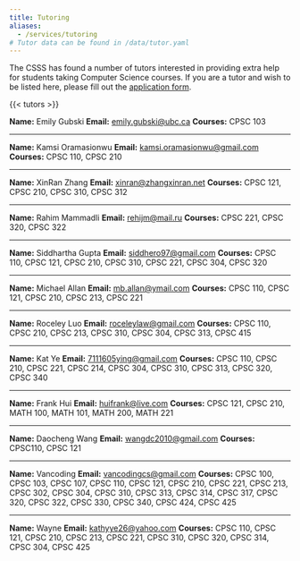 ```yaml
---
title: Tutoring
aliases:
  - /services/tutoring
# Tutor data can be found in /data/tutor.yaml
---
```


The CSSS has found a number of tutors interested in providing extra help for
students taking Computer Science courses. If you are a tutor and wish to be
listed here, please fill out the
[application form](https://docs.google.com/forms/d/e/1FAIpQLScUMU5bdNh7Mb_NMn-Yr7YIGW2dF_CwvT72JMDuSujU58hi3Q/viewform).

{{< tutors >}}

**Name:** Emily Gubski
**Email:** <emily.gubski@ubc.ca>
**Courses:** CPSC 103
___

**Name:** Kamsi Oramasionwu
**Email:** <kamsi.oramasionwu@gmail.com>
**Courses:** CPSC 110, CPSC 210
___

**Name:** XinRan Zhang
**Email:** <xinran@zhangxinran.net>
**Courses:** CPSC 121, CPSC 210, CPSC 310, CPSC 312
___

**Name:** Rahim Mammadli
**Email:** <rehijm@mail.ru>
**Courses:** CPSC 221, CPSC 320, CPSC 322
___

**Name:** Siddhartha Gupta
**Email:** <siddhero97@gmail.com>
**Courses:** CPSC 110, CPSC 121, CPSC 210, CPSC 310, CPSC 221, CPSC 304, CPSC 320
___

**Name:** Michael Allan
**Email:** <mb.allan@ymail.com>
**Courses:** CPSC 110, CPSC 121, CPSC 210, CPSC 213, CPSC 221
___

**Name:** Roceley Luo
**Email:** <roceleylaw@gmail.com>
**Courses:** CPSC 110, CPSC 210, CPSC 213, CPSC 310, CPSC 304, CPSC 313, CPSC 415
___

**Name:** Kat Ye
**Email:** <7111605ying@gmail.com>
**Courses:** CPSC 110, CPSC 210, CPSC 221, CPSC 214, CPSC 304, CPSC 310, CPSC 313, CPSC 320, CPSC 340 
___

**Name:** Frank Hui
**Email:** <huifrank@live.com>
**Courses:** CPSC 121, CPSC 210, MATH 100, MATH 101, MATH 200, MATH 221
___

**Name:** Daocheng Wang
**Email:** <wangdc2010@gmail.com>
**Courses:** CPSC110, CPSC 121

___

**Name:** Vancoding
**Email:** <vancodingcs@gmail.com>
**Courses:** CPSC 100, CPSC 103, CPSC 107, CPSC 110, CPSC 121, CPSC 210, CPSC 221, CPSC 213, CPSC 302, CPSC 304, CPSC 310, CPSC 313, CPSC 314, CPSC 317, CPSC 320, CPSC 322, CPSC 330, CPSC 340, CPSC 424, CPSC 425 

___

**Name:** Wayne
**Email:** <kathyye26@yahoo.com>
**Courses:** CPSC 110, CPSC 121, CPSC 210, CPSC 213, CPSC 221, CPSC 310, CPSC 320, CPSC 314, CPSC 304, CPSC 425



